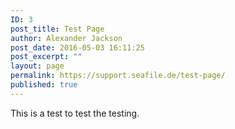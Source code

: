 ```yaml
---
ID: 3
post_title: Test Page
author: Alexander Jackson
post_date: 2016-05-03 16:11:25
post_excerpt: ""
layout: page
permalink: https://support.seafile.de/test-page/
published: true
---
```

This is a test to test the testing.